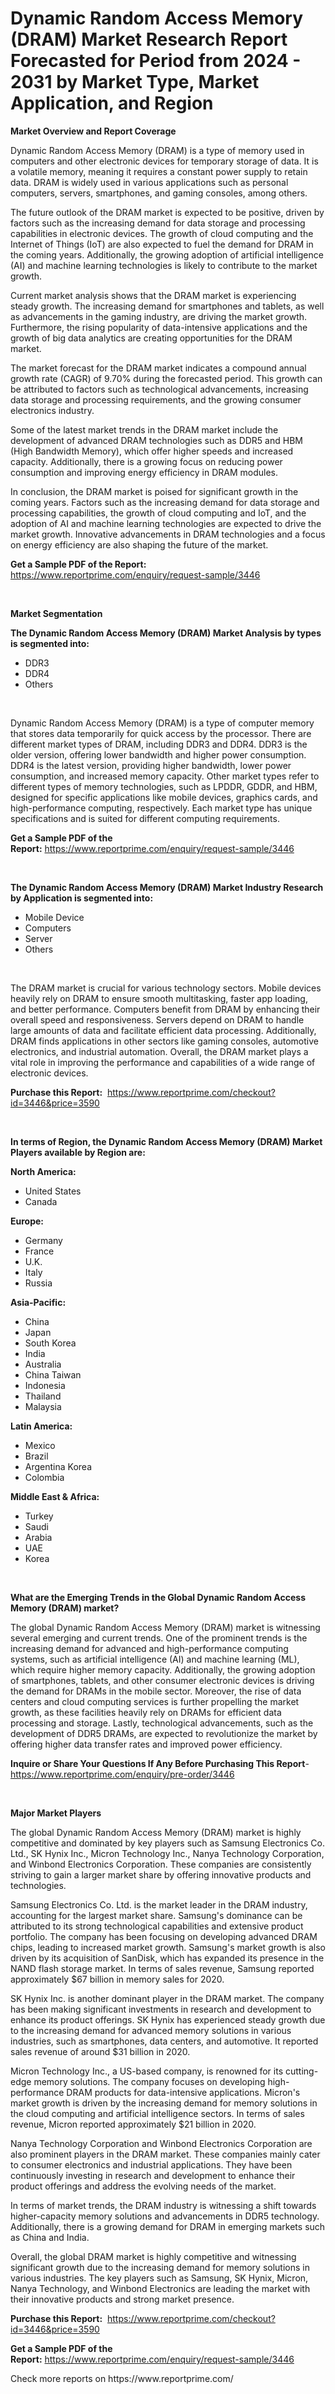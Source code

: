 <p><h1>Dynamic Random Access Memory (DRAM) Market Research Report Forecasted for Period from 2024 -  2031 by Market Type, Market Application, and Region</h1></p><p><strong>Market Overview and Report Coverage</strong></p>
<p><p>Dynamic Random Access Memory (DRAM) is a type of memory used in computers and other electronic devices for temporary storage of data. It is a volatile memory, meaning it requires a constant power supply to retain data. DRAM is widely used in various applications such as personal computers, servers, smartphones, and gaming consoles, among others.</p><p>The future outlook of the DRAM market is expected to be positive, driven by factors such as the increasing demand for data storage and processing capabilities in electronic devices. The growth of cloud computing and the Internet of Things (IoT) are also expected to fuel the demand for DRAM in the coming years. Additionally, the growing adoption of artificial intelligence (AI) and machine learning technologies is likely to contribute to the market growth.</p><p>Current market analysis shows that the DRAM market is experiencing steady growth. The increasing demand for smartphones and tablets, as well as advancements in the gaming industry, are driving the market growth. Furthermore, the rising popularity of data-intensive applications and the growth of big data analytics are creating opportunities for the DRAM market.</p><p>The market forecast for the DRAM market indicates a compound annual growth rate (CAGR) of 9.70% during the forecasted period. This growth can be attributed to factors such as technological advancements, increasing data storage and processing requirements, and the growing consumer electronics industry.</p><p>Some of the latest market trends in the DRAM market include the development of advanced DRAM technologies such as DDR5 and HBM (High Bandwidth Memory), which offer higher speeds and increased capacity. Additionally, there is a growing focus on reducing power consumption and improving energy efficiency in DRAM modules.</p><p>In conclusion, the DRAM market is poised for significant growth in the coming years. Factors such as the increasing demand for data storage and processing capabilities, the growth of cloud computing and IoT, and the adoption of AI and machine learning technologies are expected to drive the market growth. Innovative advancements in DRAM technologies and a focus on energy efficiency are also shaping the future of the market.</p></p>
<p><strong>Get a Sample PDF of the Report:</strong> <a href="https://www.reportprime.com/enquiry/request-sample/3446">https://www.reportprime.com/enquiry/request-sample/3446</a></p>
<p>&nbsp;</p>
<p><strong>Market Segmentation</strong></p>
<p><strong>The Dynamic Random Access Memory (DRAM) Market Analysis by types is segmented into:</strong></p>
<p><ul><li>DDR3</li><li>DDR4</li><li>Others</li></ul></p>
<p>&nbsp;</p>
<p><p>Dynamic Random Access Memory (DRAM) is a type of computer memory that stores data temporarily for quick access by the processor. There are different market types of DRAM, including DDR3 and DDR4. DDR3 is the older version, offering lower bandwidth and higher power consumption. DDR4 is the latest version, providing higher bandwidth, lower power consumption, and increased memory capacity. Other market types refer to different types of memory technologies, such as LPDDR, GDDR, and HBM, designed for specific applications like mobile devices, graphics cards, and high-performance computing, respectively. Each market type has unique specifications and is suited for different computing requirements.</p></p>
<p><strong>Get a Sample PDF of the Report:</strong>&nbsp;<a href="https://www.reportprime.com/enquiry/request-sample/3446">https://www.reportprime.com/enquiry/request-sample/3446</a></p>
<p>&nbsp;</p>
<p><strong>The Dynamic Random Access Memory (DRAM) Market Industry Research by Application is segmented into:</strong></p>
<p><ul><li>Mobile Device</li><li>Computers</li><li>Server</li><li>Others</li></ul></p>
<p>&nbsp;</p>
<p><p>The DRAM market is crucial for various technology sectors. Mobile devices heavily rely on DRAM to ensure smooth multitasking, faster app loading, and better performance. Computers benefit from DRAM by enhancing their overall speed and responsiveness. Servers depend on DRAM to handle large amounts of data and facilitate efficient data processing. Additionally, DRAM finds applications in other sectors like gaming consoles, automotive electronics, and industrial automation. Overall, the DRAM market plays a vital role in improving the performance and capabilities of a wide range of electronic devices.</p></p>
<p><strong>Purchase this Report:</strong>&nbsp; <a href="https://www.reportprime.com/checkout?id=3446&price=3590">https://www.reportprime.com/checkout?id=3446&price=3590</a></p>
<p>&nbsp;</p>
<p><strong>In terms of Region, the Dynamic Random Access Memory (DRAM) Market Players available by Region are:</strong></p>
<p>
    <p> <strong> North America: </strong>
        <ul>
            <li>United States</li>
            <li>Canada</li>
        </ul>
        </p> 
    <p> <strong> Europe: </strong>
        <ul>
            <li>Germany</li>
            <li>France</li>
            <li>U.K.</li>
            <li>Italy</li>
            <li>Russia</li>
        </ul>
        </p> 
    <p> <strong> Asia-Pacific: </strong>
        <ul>
            <li>China</li>
            <li>Japan</li>
            <li>South Korea</li>
            <li>India</li>
            <li>Australia</li>
            <li>China Taiwan</li>
            <li>Indonesia</li>
            <li>Thailand</li>
            <li>Malaysia</li>
        </ul>
        </p> 
    <p> <strong> Latin America: </strong>
        <ul>
            <li>Mexico</li>
            <li>Brazil</li>
            <li>Argentina Korea</li>
            <li>Colombia</li>
        </ul>
        </p> 
    <p> <strong> Middle East & Africa: </strong>
        <ul>
            <li>Turkey</li>
            <li>Saudi</li>
            <li>Arabia</li>
            <li>UAE</li>
            <li>Korea</li>
        </ul>
    </p>
    </p>
<p>&nbsp;</p>
<p><strong>What are the Emerging Trends in the Global Dynamic Random Access Memory (DRAM) market?</strong></p>
<p><p>The global Dynamic Random Access Memory (DRAM) market is witnessing several emerging and current trends. One of the prominent trends is the increasing demand for advanced and high-performance computing systems, such as artificial intelligence (AI) and machine learning (ML), which require higher memory capacity. Additionally, the growing adoption of smartphones, tablets, and other consumer electronic devices is driving the demand for DRAMs in the mobile sector. Moreover, the rise of data centers and cloud computing services is further propelling the market growth, as these facilities heavily rely on DRAMs for efficient data processing and storage. Lastly, technological advancements, such as the development of DDR5 DRAMs, are expected to revolutionize the market by offering higher data transfer rates and improved power efficiency.</p></p>
<p><strong>Inquire or Share Your Questions If Any Before Purchasing This Report</strong>- <a href="https://www.reportprime.com/enquiry/pre-order/3446">https://www.reportprime.com/enquiry/pre-order/3446</a></p>
<p>&nbsp;</p>
<p><strong>Major Market Players</strong></p>
<p><p>The global Dynamic Random Access Memory (DRAM) market is highly competitive and dominated by key players such as Samsung Electronics Co. Ltd., SK Hynix Inc., Micron Technology Inc., Nanya Technology Corporation, and Winbond Electronics Corporation. These companies are consistently striving to gain a larger market share by offering innovative products and technologies.</p><p>Samsung Electronics Co. Ltd. is the market leader in the DRAM industry, accounting for the largest market share. Samsung's dominance can be attributed to its strong technological capabilities and extensive product portfolio. The company has been focusing on developing advanced DRAM chips, leading to increased market growth. Samsung's market growth is also driven by its acquisition of SanDisk, which has expanded its presence in the NAND flash storage market. In terms of sales revenue, Samsung reported approximately $67 billion in memory sales for 2020.</p><p>SK Hynix Inc. is another dominant player in the DRAM market. The company has been making significant investments in research and development to enhance its product offerings. SK Hynix has experienced steady growth due to the increasing demand for advanced memory solutions in various industries, such as smartphones, data centers, and automotive. It reported sales revenue of around $31 billion in 2020.</p><p>Micron Technology Inc., a US-based company, is renowned for its cutting-edge memory solutions. The company focuses on developing high-performance DRAM products for data-intensive applications. Micron's market growth is driven by the increasing demand for memory solutions in the cloud computing and artificial intelligence sectors. In terms of sales revenue, Micron reported approximately $21 billion in 2020.</p><p>Nanya Technology Corporation and Winbond Electronics Corporation are also prominent players in the DRAM market. These companies mainly cater to consumer electronics and industrial applications. They have been continuously investing in research and development to enhance their product offerings and address the evolving needs of the market.</p><p>In terms of market trends, the DRAM industry is witnessing a shift towards higher-capacity memory solutions and advancements in DDR5 technology. Additionally, there is a growing demand for DRAM in emerging markets such as China and India.</p><p>Overall, the global DRAM market is highly competitive and witnessing significant growth due to the increasing demand for memory solutions in various industries. The key players such as Samsung, SK Hynix, Micron, Nanya Technology, and Winbond Electronics are leading the market with their innovative products and strong market presence.</p></p>
<p><strong>Purchase this Report:</strong>&nbsp;&nbsp;<a href="https://www.reportprime.com/checkout?id=3446&price=3590">https://www.reportprime.com/checkout?id=3446&price=3590</a></p>
<p></p>
<p><strong>Get a Sample PDF of the Report:</strong>&nbsp;<a href="https://www.reportprime.com/enquiry/request-sample/3446">https://www.reportprime.com/enquiry/request-sample/3446</a></p>
<p>Check more reports on https://www.reportprime.com/</p>